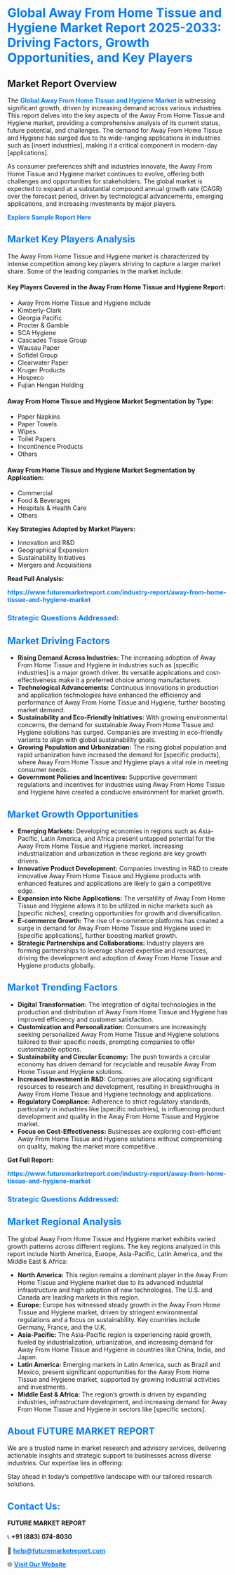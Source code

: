 <h1 style="color: #007BFF;">Global Away From Home Tissue and Hygiene Market Report 2025-2033: Driving Factors, Growth Opportunities, and Key Players</h1>

<section id="overview">
<h2>Market Report Overview</h2>
<p>The <a href="https://www.futuremarketreport.com/industry-report/away-from-home-tissue-and-hygiene-market" style="color: #007BFF; text-decoration: none;"><strong>Global Away From Home Tissue and Hygiene Market</strong></a> is witnessing significant growth, driven by increasing demand across various industries. This report delves into the key aspects of the Away From Home Tissue and Hygiene market, providing a comprehensive analysis of its current status, future potential, and challenges. The demand for Away From Home Tissue and Hygiene has surged due to its wide-ranging applications in industries such as [insert industries], making it a critical component in modern-day [applications].</p>
<p>As consumer preferences shift and industries innovate, the Away From Home Tissue and Hygiene market continues to evolve, offering both challenges and opportunities for stakeholders. The global market is expected to expand at a substantial compound annual growth rate (CAGR) over the forecast period, driven by technological advancements, emerging applications, and increasing investments by major players.</p>
</section>

<section id="overview">
<p><a href="https://www.futuremarketreport.com/request-sample/reportId=100108" style="color: #007BFF; text-decoration: none;"><strong>Explore Sample Report Here</strong></a></p>
</section>

<section id="key-players">
<h2 style="color: #007BFF;">Market Key Players Analysis</h2>
<p>The Away From Home Tissue and Hygiene market is characterized by intense competition among key players striving to capture a larger market share. Some of the leading companies in the market include:</p>
<h4>Key Players Covered in the Away From Home Tissue and Hygiene Report:</h4>
<ul><li>Away From Home Tissue and Hygiene include</li><li>Kimberly-Clark</li><li>Georgia Pacific</li><li>Procter &amp; Gamble</li><li>SCA Hygiene</li><li>Cascades Tissue Group</li><li>Wausau Paper</li><li>Sofidel Group</li><li>Clearwater Paper</li><li>Kruger Products</li><li>Hospeco</li><li>Fujian Hengan Holding</li></ul>
<h4>Away From Home Tissue and Hygiene Market Segmentation by Type:</h4>
<ul><li>Paper Napkins</li><li>Paper Towels</li><li>Wipes</li><li>Toilet Papers</li><li>Incontinence Products</li><li>Others</li></ul>

<h4>Away From Home Tissue and Hygiene Market Segmentation by Application:</h4>
<ul><li>Commercial</li><li>Food &amp; Beverages</li><li>Hospitals &amp; Health Care</li><li>Others</li></ul>
<p><strong>Key Strategies Adopted by Market Players:</strong></p>
<ul>
<li>Innovation and R&D</li>
<li>Geographical Expansion</li>
<li>Sustainability Initiatives</li>
<li>Mergers and Acquisitions</li>
</ul>
</section>

<section>
<p><strong>Read Full Analysis: </strong></p><a href="https://www.futuremarketreport.com/industry-report/away-from-home-tissue-and-hygiene-market" style="color: #007BFF; text-decoration: none;"><strong>https://www.futuremarketreport.com/industry-report/away-from-home-tissue-and-hygiene-market</strong></a>
<h3 style="color: #007BFF;">Strategic Questions Addressed:</h3>
</section>

<section id="driving-factors">
<h2 style="color: #007BFF;">Market Driving Factors</h2>
<ul>
<li><strong>Rising Demand Across Industries:</strong> The increasing adoption of Away From Home Tissue and Hygiene in industries such as [specific industries] is a major growth driver. Its versatile applications and cost-effectiveness make it a preferred choice among manufacturers.</li>
<li><strong>Technological Advancements:</strong> Continuous innovations in production and application technologies have enhanced the efficiency and performance of Away From Home Tissue and Hygiene, further boosting market demand.</li>
<li><strong>Sustainability and Eco-Friendly Initiatives:</strong> With growing environmental concerns, the demand for sustainable Away From Home Tissue and Hygiene solutions has surged. Companies are investing in eco-friendly variants to align with global sustainability goals.</li>
<li><strong>Growing Population and Urbanization:</strong> The rising global population and rapid urbanization have increased the demand for [specific products], where Away From Home Tissue and Hygiene plays a vital role in meeting consumer needs.</li>
<li><strong>Government Policies and Incentives:</strong> Supportive government regulations and incentives for industries using Away From Home Tissue and Hygiene have created a conducive environment for market growth.</li>
</ul>
</section>

<section id="growth-opportunities">
<h2 style="color: #007BFF;">Market Growth Opportunities</h2>
<ul>
<li><strong>Emerging Markets:</strong> Developing economies in regions such as Asia-Pacific, Latin America, and Africa present untapped potential for the Away From Home Tissue and Hygiene market. Increasing industrialization and urbanization in these regions are key growth drivers.</li>
<li><strong>Innovative Product Development:</strong> Companies investing in R&D to create innovative Away From Home Tissue and Hygiene products with enhanced features and applications are likely to gain a competitive edge.</li>
<li><strong>Expansion into Niche Applications:</strong> The versatility of Away From Home Tissue and Hygiene allows it to be utilized in niche markets such as [specific niches], creating opportunities for growth and diversification.</li>
<li><strong>E-commerce Growth:</strong> The rise of e-commerce platforms has created a surge in demand for Away From Home Tissue and Hygiene used in [specific applications], further boosting market growth.</li>
<li><strong>Strategic Partnerships and Collaborations:</strong> Industry players are forming partnerships to leverage shared expertise and resources, driving the development and adoption of Away From Home Tissue and Hygiene products globally.</li>
</ul>
</section>

<section id="trending-factors">
<h2 style="color: #007BFF;">Market Trending Factors</h2>
<ul>
<li><strong>Digital Transformation:</strong> The integration of digital technologies in the production and distribution of Away From Home Tissue and Hygiene has improved efficiency and customer satisfaction.</li>
<li><strong>Customization and Personalization:</strong> Consumers are increasingly seeking personalized Away From Home Tissue and Hygiene solutions tailored to their specific needs, prompting companies to offer customizable options.</li>
<li><strong>Sustainability and Circular Economy:</strong> The push towards a circular economy has driven demand for recyclable and reusable Away From Home Tissue and Hygiene solutions.</li>
<li><strong>Increased Investment in R&D:</strong> Companies are allocating significant resources to research and development, resulting in breakthroughs in Away From Home Tissue and Hygiene technology and applications.</li>
<li><strong>Regulatory Compliance:</strong> Adherence to strict regulatory standards, particularly in industries like [specific industries], is influencing product development and quality in the Away From Home Tissue and Hygiene market.</li>
<li><strong>Focus on Cost-Effectiveness:</strong> Businesses are exploring cost-efficient Away From Home Tissue and Hygiene solutions without compromising on quality, making the market more competitive.</li>
</ul>
</section>

<section>
<p><strong>Get Full Report: </strong></p><a href="https://www.futuremarketreport.com/industry-report/away-from-home-tissue-and-hygiene-market" style="color: #007BFF; text-decoration: none;"><strong>https://www.futuremarketreport.com/industry-report/away-from-home-tissue-and-hygiene-market</strong></a>
<h3 style="color: #007BFF;">Strategic Questions Addressed:</h3>
</section>


<section id="regional-analysis">
<h2 style="color: #007BFF;">Market Regional Analysis</h2>
<p>The global Away From Home Tissue and Hygiene market exhibits varied growth patterns across different regions. The key regions analyzed in this report include North America, Europe, Asia-Pacific, Latin America, and the Middle East & Africa:</p>
<ul>
<li><strong>North America:</strong> This region remains a dominant player in the Away From Home Tissue and Hygiene market due to its advanced industrial infrastructure and high adoption of new technologies. The U.S. and Canada are leading markets in this region.</li>
<li><strong>Europe:</strong> Europe has witnessed steady growth in the Away From Home Tissue and Hygiene market, driven by stringent environmental regulations and a focus on sustainability. Key countries include Germany, France, and the U.K.</li>
<li><strong>Asia-Pacific:</strong> The Asia-Pacific region is experiencing rapid growth, fueled by industrialization, urbanization, and increasing demand for Away From Home Tissue and Hygiene in countries like China, India, and Japan.</li>
<li><strong>Latin America:</strong> Emerging markets in Latin America, such as Brazil and Mexico, present significant opportunities for the Away From Home Tissue and Hygiene market, supported by growing industrial activities and investments.</li>
<li><strong>Middle East & Africa:</strong> The region’s growth is driven by expanding industries, infrastructure development, and increasing demand for Away From Home Tissue and Hygiene in sectors like [specific sectors].</li>
</ul>
</section>

<footer>
<h2 style="color: #007BFF;">About FUTURE MARKET REPORT</h2>
<p>We are a trusted name in market research and advisory services, delivering actionable insights and strategic support to businesses across diverse industries. Our expertise lies in offering:</p>

<p>Stay ahead in today’s competitive landscape with our tailored research solutions.</p>

<h2 style="color: #007BFF;">Contact Us:</h2>
<p><strong>FUTURE MARKET REPORT</strong></p>
<p>📞 <strong>+91 (883) 074-8030</strong></p>
<p>📧 <strong><a href="mailto:help@futuremarketreport.com" style="color: #007BFF;">help@futuremarketreport.com</a></strong></p>
<p>🌐 <strong><a href="https://www.futuremarketreport.com/" style="color: #007BFF;">Visit Our Website</a></strong></p>
</footer>